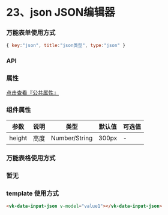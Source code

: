 # 23、json JSON编辑器

### 万能表单使用方式

```js
{ key:"json", title:"json类型", type:"json" }
```

### API

### 属性

[点击查看『公共属性』](https://vkdoc.fsq.pub/admin/components/0%E3%80%81public.html)

### 组件属性

| 参数             | 说明                           | 类型    | 默认值  | 可选值 |
|------------------|-------------------------------|---------|--------|-------|
| height            | 高度 | Number/String  | 300px | -  |

### 万能表格使用方式

### 暂无


### template 使用方式
```html
<vk-data-input-json v-model="value1"></vk-data-input-json>
```

